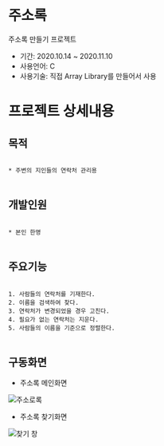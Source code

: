 # 주소록
주소록 만들기 프로젝트

* 기간: 2020.10.14 ~ 2020.11.10
* 사용언어: C
* 사용기술: 직접 Array Library를 만들어서 사용

프로젝트 상세내용
=============
목적
-------------
<pre>
<code>
* 주변의 지인들의 연락처 관리용
</code>
</pre>

개발인원
-------------
<pre>
<code>
* 본인 한명
</code>
</pre>

주요기능
-------------
<pre>
<code>
1. 사람들의 연락처를 기재한다.
2. 이름을 검색하여 찾다.
3. 연락처가 변경되었을 경우 고친다.
4. 필요가 없는 연락처는 지운다.
5. 사람들의 이름을 기준으로 정렬한다.
</code>
</pre>

구동화면
-------------
* 주소록 메인화면

![주소로록](https://user-images.githubusercontent.com/63482037/130322399-15805952-bb8b-41d5-abf2-3b5104232332.PNG)


* 주소록 찾기화면

![찾기 창](https://user-images.githubusercontent.com/63482037/130322463-fba8c1b4-7943-4043-8c6d-87f5b43b5f3a.PNG)



